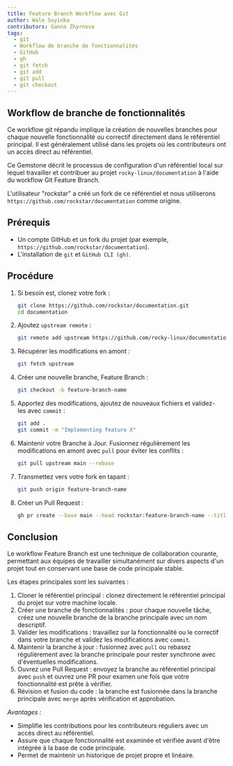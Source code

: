 ```yaml
---
title: Feature Branch Workflow avec Git
author: Wale Soyinka
contributors: Ganna Zhyrnova
tags:
  - git
  - Workflow de branche de fonctionnalités
  - GitHub
  - gh
  - git fetch
  - git add
  - git pull
  - git checkout
---
```


## Workflow de branche de fonctionnalités

Ce workflow git répandu implique la création de nouvelles branches pour chaque nouvelle fonctionnalité ou correctif directement dans le référentiel principal.
Il est généralement utilisé dans les projets où les contributeurs ont un accès direct au référentiel.

Ce Gemstone décrit le processus de configuration d'un référentiel local sur lequel travailler et contribuer au projet `rocky-linux/documentation` à l'aide du workflow Git Feature Branch.

L'utilisateur "rockstar" a créé un fork de ce référentiel et nous utiliserons `https://github.com/rockstar/documentation` comme origine.

## Prérequis

- Un compte GitHub et un fork du projet (par exemple, `https://github.com/rockstar/documentation`).
- L'installation de `git` et `GitHub CLI (gh)`.

## Procédure

1. Si besoin est, clonez votre fork :

   ```bash
   git clone https://github.com/rockstar/documentation.git
   cd documentation
   ```

2. Ajoutez `upstream remote` :

   ```bash
   git remote add upstream https://github.com/rocky-linux/documentation.git
   ```

3. Récupérer les modifications en amont :

   ```bash
   git fetch upstream
   ```

4. Créer une nouvelle branche, Feature Branch :

   ```bash
   git checkout -b feature-branch-name
   ```

5. Apportez des modifications, ajoutez de nouveaux fichiers et validez-les avec `commit` :

   ```bash
   git add .
   git commit -m "Implementing feature X"
   ```

6. Maintenir votre Branche à Jour. Fusionnez régulièrement les modifications en amont avec `pull` pour éviter les conflits :

   ```bash
   git pull upstream main --rebase
   ```

7. Transmettez vers votre fork en tapant :

   ```bash
   git push origin feature-branch-name
   ```

8. Créer un Pull Request :

   ```bash
   gh pr create --base main --head rockstar:feature-branch-name --title "New Feature X" --body "Long Description of the feature"
   ```

## Conclusion

Le workflow Feature Branch est une technique de collaboration courante, permettant aux équipes de travailler simultanément sur divers aspects d'un projet tout en conservant une base de code principale stable.

Les étapes principales sont les suivantes :

1. Cloner le référentiel principal : clonez directement le référentiel principal du projet sur votre machine locale.
2. Créer une branche de fonctionnalités : pour chaque nouvelle tâche, créez une nouvelle branche de la branche principale avec un nom descriptif.
3. Valider les modifications : travaillez sur la fonctionnalité ou le correctif dans votre branche et validez les modifications avec `commit`.
4. Maintenir la branche à jour : fusionnez avec `pull` ou rebasez régulièrement avec la branche principale pour rester synchrone avec d'éventuelles modifications.
5. Ouvrez une Pull Request : envoyez la branche au référentiel principal avec `push` et ouvrez une PR pour examen une fois que votre fonctionnalité est prête à vérifier.
6. Révision et fusion du code : la branche est fusionnée dans la branche principale avec `merge` après vérification et approbation.

_Avantages :_

- Simplifie les contributions pour les contributeurs réguliers avec un accès direct au référentiel.
- Assure que chaque fonctionnalité est examinée et vérifiée avant d'être intégrée à la base de code principale.
- Permet de maintenir un historique de projet propre et linéaire.
